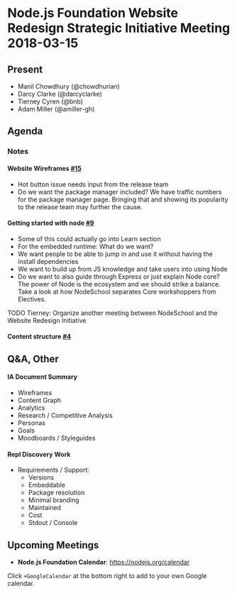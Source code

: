 # Node.js Foundation Website Redesign Strategic Initiative Meeting 2018-03-15

## Present
- Manil Chowdhury (@chowdhurian)
- Darcy Clarke (@darcyclarke)
- Tierney Cyren (@bnb)
- Adam Miller (@amiller-gh)

## Agenda

### Notes

#### Website Wireframes [#15](https://github.com/nodejs/website-redesign/issues/15)
* Hot button issue needs input from the release team
* Do we want the package manager included? We have traffic numbers for the package manager page. Bringing that and showing its popularity to the release team may further the cause.

#### Getting started with node [#9](https://github.com/nodejs/website-redesign/issues/9)
* Some of this could actually go into Learn section
* For the embedded runtime: What do we want?
 * We want people to be able to jump in and use it without having the install dependencies
 * We want to build up from JS knowledge and take users into using Node
* Do we want to also guide through Express or just explain Node core? The power of Node is the ecosystem and we should strike a balance. Take a look at how NodeSchool separates Core workshoppers from Electives.

TODO Tierney: Organize another meeting between NodeSchool and the Website Redesign Initiative

#### Content structure [#4](https://github.com/nodejs/website-redesign/issues/4)

## Q&A, Other

#### 

#### IA Document Summary 
- Wireframes
- Content Graph
- Analytics
- Research / Competitive Analysis
- Personas
- Goals
- Moodboards / Styleguides

#### Repl Discovery Work
- Requirements / Support:
  - Versions
  - Embeddable
  - Package resolution
  - Minimal branding
  - Maintained
  - Cost
  - Stdout / Console 

## Upcoming Meetings

* **Node.js Foundation Calendar**: https://nodejs.org/calendar

Click `+GoogleCalendar` at the bottom right to add to your own Google calendar.
